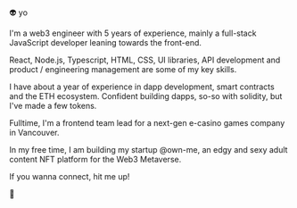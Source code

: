 👽 yo

I'm a web3 engineer with 5 years of experience, mainly a full-stack JavaScript developer leaning towards the front-end.

React, Node.js, Typescript, HTML, CSS, UI libraries, API development and product / engineering management are some of my key skills.

I have about a year of experience in dapp development, smart contracts and the ETH ecosystem. Confident building dapps, so-so with solidity, but I've made a few tokens.

Fulltime, I'm a frontend team lead for a next-gen e-casino games company in Vancouver.

In my free time, I am building my startup @own-me, an edgy and sexy adult content NFT platform for the Web3 Metaverse.
 
If you wanna connect, hit me up!

👋
